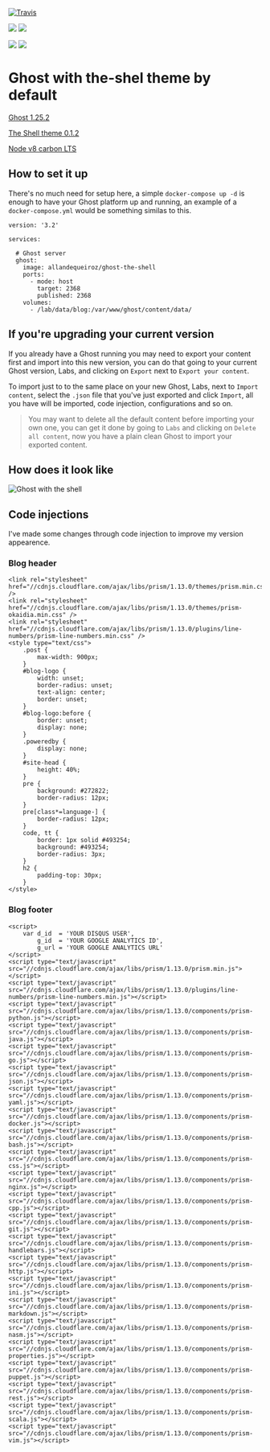 
[![Travis](https://api.travis-ci.org/allandequeiroz/ghost-the-shell.svg)](https://api.travis-ci.org/allandequeiroz/ghost-the-shell)

[![](https://images.microbadger.com/badges/image/allandequeiroz/ghost-the-shell:arm64.svg)](https://microbadger.com/images/allandequeiroz/ghost-the-shell:arm64 "Get your own image badge on microbadger.com")
[![](https://images.microbadger.com/badges/version/allandequeiroz/ghost-the-shell:arm64.svg)](https://microbadger.com/images/allandequeiroz/ghost-the-shell:arm64 "Get your own version badge on microbadger.com")

[![](https://images.microbadger.com/badges/image/allandequeiroz/ghost-the-shell.svg)](https://microbadger.com/images/allandequeiroz/ghost-the-shell "Get your own image badge on microbadger.com")
[![](https://images.microbadger.com/badges/version/allandequeiroz/ghost-the-shell.svg)](https://microbadger.com/images/allandequeiroz/ghost-the-shell "Get your own version badge on microbadger.com")

# Ghost with the-shel theme by default

[Ghost 1.25.2](https://github.com/TryGhost/Ghost)

[The Shell theme 0.1.2](https://github.com/mityalebedev/The-Shell/releases)

[Node v8 carbon LTS](https://nodejs.org/en/blog/release/v8.9.0/)

## How to set it up

There's no much need for setup here, a simple `docker-compose up -d` is enough to have your Ghost platform up and running, an example of a `docker-compose.yml` would be something similas to this.

```
version: '3.2'

services:

  # Ghost server    
  ghost:
    image: allandequeiroz/ghost-the-shell
    ports:
      - mode: host
        target: 2368
        published: 2368
    volumes:
      - /lab/data/blog:/var/www/ghost/content/data/
```

## If you're upgrading your current version

If you already have a Ghost running you may need to export your content first and import into this new version, you can do that going to your current Ghost version, Labs, and clicking on `Export` next to `Export your content`.

To import just to to the same place on your new Ghost, Labs, next to `Import content`, select the `.json` file that you've just exported and click `Import`, all you have will be imported, code injection, configurations and so on.

> You may want to delete all the default content before importing your own one, you can get it done by going to `Labs` and clicking on `Delete all content`, now you have a plain clean Ghost to import your exported content.

## How does it look like

![Ghost with the shell](https://i.imgur.com/jzeL0O7.png)

## Code injections

I've made some changes through code injection to improve my version appearence.

### Blog header

```
<link rel="stylesheet" href="//cdnjs.cloudflare.com/ajax/libs/prism/1.13.0/themes/prism.min.css" />
<link rel="stylesheet" href="//cdnjs.cloudflare.com/ajax/libs/prism/1.13.0/themes/prism-okaidia.min.css" />
<link rel="stylesheet" href="//cdnjs.cloudflare.com/ajax/libs/prism/1.13.0/plugins/line-numbers/prism-line-numbers.min.css" />
<style type="text/css">
    .post {
        max-width: 900px;
    }
    #blog-logo {
        width: unset;
        border-radius: unset;
        text-align: center;
        border: unset;
    }
    #blog-logo:before {
        border: unset;
        display: none;
    }
    .poweredby {
        display: none;
    }
    #site-head {
    	height: 40%;
	}
    pre {
        background: #272822;
        border-radius: 12px;
    }
    pre[class*=language-] {
        border-radius: 12px;
    }
    code, tt {
        border: 1px solid #493254;
        background: #493254;
        border-radius: 3px;
    }
    h2 {
    	padding-top: 30px;
    }
</style>
```

### Blog footer

```
<script>
    var d_id  = 'YOUR DISQUS USER',
        g_id  = 'YOUR GOOGLE ANALYTICS ID',
        g_url = 'YOUR GOOGLE ANALYTICS URL'
</script>
<script type="text/javascript" src="//cdnjs.cloudflare.com/ajax/libs/prism/1.13.0/prism.min.js"></script>
<script type="text/javascript" src="//cdnjs.cloudflare.com/ajax/libs/prism/1.13.0/plugins/line-numbers/prism-line-numbers.min.js"></script>
<script type="text/javascript" src="//cdnjs.cloudflare.com/ajax/libs/prism/1.13.0/components/prism-python.js"></script>
<script type="text/javascript" src="//cdnjs.cloudflare.com/ajax/libs/prism/1.13.0/components/prism-java.js"></script>
<script type="text/javascript" src="//cdnjs.cloudflare.com/ajax/libs/prism/1.13.0/components/prism-go.js"></script>
<script type="text/javascript" src="//cdnjs.cloudflare.com/ajax/libs/prism/1.13.0/components/prism-json.js"></script>
<script type="text/javascript" src="//cdnjs.cloudflare.com/ajax/libs/prism/1.13.0/components/prism-yaml.js"></script>
<script type="text/javascript" src="//cdnjs.cloudflare.com/ajax/libs/prism/1.13.0/components/prism-docker.js"></script>
<script type="text/javascript" src="//cdnjs.cloudflare.com/ajax/libs/prism/1.13.0/components/prism-bash.js"></script>
<script type="text/javascript" src="//cdnjs.cloudflare.com/ajax/libs/prism/1.13.0/components/prism-css.js"></script>
<script type="text/javascript" src="//cdnjs.cloudflare.com/ajax/libs/prism/1.13.0/components/prism-nginx.js"></script>
<script type="text/javascript" src="//cdnjs.cloudflare.com/ajax/libs/prism/1.13.0/components/prism-cpp.js"></script>
<script type="text/javascript" src="//cdnjs.cloudflare.com/ajax/libs/prism/1.13.0/components/prism-git.js"></script>
<script type="text/javascript" src="//cdnjs.cloudflare.com/ajax/libs/prism/1.13.0/components/prism-handlebars.js"></script>
<script type="text/javascript" src="//cdnjs.cloudflare.com/ajax/libs/prism/1.13.0/components/prism-http.js"></script>
<script type="text/javascript" src="//cdnjs.cloudflare.com/ajax/libs/prism/1.13.0/components/prism-ini.js"></script>
<script type="text/javascript" src="//cdnjs.cloudflare.com/ajax/libs/prism/1.13.0/components/prism-markdown.js"></script>
<script type="text/javascript" src="//cdnjs.cloudflare.com/ajax/libs/prism/1.13.0/components/prism-nasm.js"></script>
<script type="text/javascript" src="//cdnjs.cloudflare.com/ajax/libs/prism/1.13.0/components/prism-properties.js"></script>
<script type="text/javascript" src="//cdnjs.cloudflare.com/ajax/libs/prism/1.13.0/components/prism-puppet.js"></script>
<script type="text/javascript" src="//cdnjs.cloudflare.com/ajax/libs/prism/1.13.0/components/prism-rest.js"></script>
<script type="text/javascript" src="//cdnjs.cloudflare.com/ajax/libs/prism/1.13.0/components/prism-scala.js"></script>
<script type="text/javascript" src="//cdnjs.cloudflare.com/ajax/libs/prism/1.13.0/components/prism-vim.js"></script>
```
